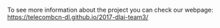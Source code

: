 To see more information about the project you can check our webpage: https://telecombcn-dl.github.io/2017-dlai-team3/
